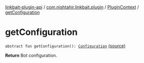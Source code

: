 [linkbait-plugin-api](../../index.md) / [com.nishtahir.linkbait.plugin](../index.md) / [PluginContext](index.md) / [getConfiguration](.)

# getConfiguration

`abstract fun getConfiguration(): `[`Configuration`](../../com.nishtahir.linkbait.plugin.model/-configuration/index.md) [(source)](https://gitlab.com/nishtahir/linkbait/tree/master/linkbait-plugin-api/src/main/kotlin//com/nishtahir/linkbait/plugin/PluginContext.kt#L25)

**Return**
Bot configuration.

